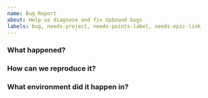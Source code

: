 ```yaml
---
name: Bug Report
about: Help us diagnose and fix Upbound bugs
labels: bug, needs-project, needs-points-label, needs-epic-link
---
```

<!--
Thank you for helping to improve Upbound! We use issues for bug reports and
feature requests. Please be sure to search for open issues before raising a new
one.
-->

### What happened?
<!--
Please let us know what behaviour you expected and how Upbound diverged from
that behaviour.
-->

### How can we reproduce it?
<!--
Help us to reproduce your bug as succinctly and precisely as possible. Artifacts
such as example manifests or a script that triggers the issue are highly
appreciated!
-->

### What environment did it happen in?
<!--
Include at least the relevant versions or commits of Upbound software you were
running when you encountered this bug.
-->
